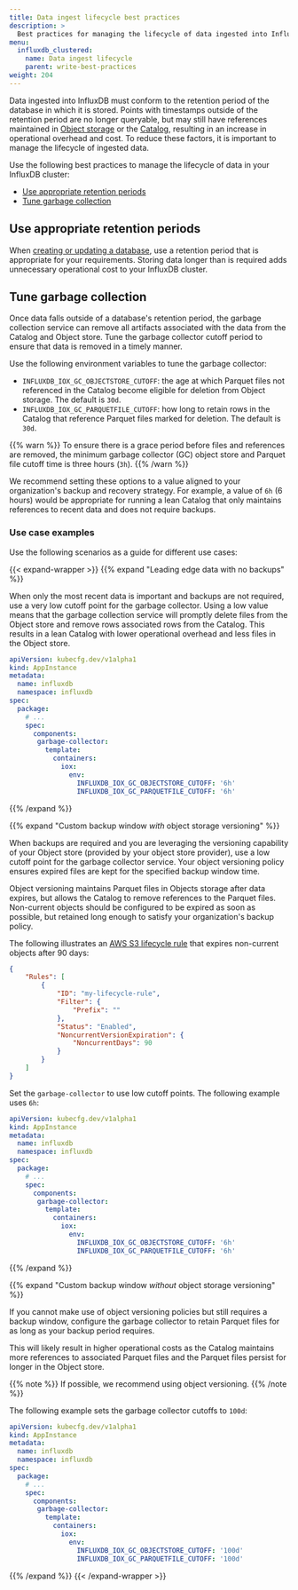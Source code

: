 ```yaml
---
title: Data ingest lifecycle best practices
description: >
  Best practices for managing the lifecycle of data ingested into InfluxDB.
menu:
  influxdb_clustered:
    name: Data ingest lifecycle
    parent: write-best-practices
weight: 204
---
```


Data ingested into InfluxDB must conform to the retention period of the database
in which it is stored.
Points with timestamps outside of the retention period are no longer queryable,
but may still have references maintained in
[Object storage](/influxdb/clustered/reference/internals/storage-engine/#object-store)
or the [Catalog](/influxdb/clustered/reference/internals/storage-engine/#catalog),
resulting in an increase in operational overhead and cost.
To reduce these factors, it is important to manage the lifecycle of ingested data.

Use the following best practices to manage the lifecycle of data in your
InfluxDB cluster:

- [Use appropriate retention periods](#use-appropriate-retention-periods)
- [Tune garbage collection](#tune-garbage-collection)

## Use appropriate retention periods

When [creating or updating a database](/influxdb/clustered/admin/databases/#create-a-database),
use a retention period that is appropriate for your requirements.
Storing data longer than is required adds unnecessary operational cost to your
InfluxDB cluster.

## Tune garbage collection

Once data falls outside of a database's retention period, the garbage collection
service can remove all artifacts associated with the data from the Catalog and Object store.
Tune the garbage collector cutoff period to ensure that data is removed in a timely manner.

Use the following environment variables to tune the garbage collector:

- `INFLUXDB_IOX_GC_OBJECTSTORE_CUTOFF`: the age at which Parquet files not
  referenced in the Catalog become eligible for deletion from Object storage.
  The default is `30d`.
- `INFLUXDB_IOX_GC_PARQUETFILE_CUTOFF`: how long to retain rows in the Catalog
  that reference Parquet files marked for deletion. The default is `30d`.

{{% warn %}}
To ensure there is a grace period before files and references are removed, the
minimum garbage collector (GC) object store and Parquet file cutoff time is
three hours (`3h`).
{{% /warn %}}

We recommend setting these options to a value aligned to your organization's
backup and recovery strategy.
For example, a value of `6h` (6 hours) would be appropriate for running a lean
Catalog that only maintains references to recent data and does not require backups.

### Use case examples

Use the following scenarios as a guide for different use cases:

{{< expand-wrapper >}}
{{% expand "Leading edge data with no backups" %}}

When only the most recent data is important and backups are not required, use a
very low cutoff point for the garbage collector.
Using a low value means that the garbage collection service will promptly delete
files from the Object store and remove rows associated rows from the Catalog.
This results in a lean Catalog with lower operational overhead and less files
in the Object store.

```yaml
apiVersion: kubecfg.dev/v1alpha1
kind: AppInstance
metadata:
  name: influxdb
  namespace: influxdb
spec:
  package:
    # ...
    spec:
      components:
       garbage-collector:
         template:
           containers:
             iox:
               env:
                 INFLUXDB_IOX_GC_OBJECTSTORE_CUTOFF: '6h'
                 INFLUXDB_IOX_GC_PARQUETFILE_CUTOFF: '6h'
```

{{% /expand %}}

{{% expand "Custom backup window _with_ object storage versioning" %}}

When backups are required and you are leveraging the versioning capability of your
Object store (provided by your object store provider), use a low cutoff point
for the garbage collector service. Your object versioning policy ensures expired
files are kept for the specified backup window time.

Object versioning maintains Parquet files in Objects storage after data expires,
but allows the Catalog to remove references to the Parquet files.
Non-current objects should be configured to be expired as soon as possible, but
retained long enough to satisfy your organization's backup policy.

The following illustrates an [AWS S3 lifecycle rule](https://docs.aws.amazon.com/AmazonS3/latest/userguide/object-lifecycle-mgmt.html)
that expires non-current objects after 90 days:

```json
{
    "Rules": [
        {
            "ID": "my-lifecycle-rule",
            "Filter": {
                "Prefix": ""
            },
            "Status": "Enabled",
            "NoncurrentVersionExpiration": {
                "NoncurrentDays": 90
            }
        }
    ]
}
```

Set the `garbage-collector` to use low cutoff points.
The following example uses `6h`:

```yaml
apiVersion: kubecfg.dev/v1alpha1
kind: AppInstance
metadata:
  name: influxdb
  namespace: influxdb
spec:
  package:
    # ...
    spec:
      components:
       garbage-collector:
         template:
           containers:
             iox:
               env:
                 INFLUXDB_IOX_GC_OBJECTSTORE_CUTOFF: '6h'
                 INFLUXDB_IOX_GC_PARQUETFILE_CUTOFF: '6h'
```
{{% /expand %}}

{{% expand "Custom backup window _without_ object storage versioning" %}}

If you cannot make use of object versioning policies but still requires a backup
window, configure the garbage collector to retain Parquet files for as long as
your backup period requires.

This will likely result in higher operational costs as the Catalog maintains
more references to associated Parquet files and the Parquet files persist for
longer in the Object store.

{{% note %}}
If possible, we recommend using object versioning.
{{% /note %}}

The following example sets the garbage collector cutoffs to `100d`:

```yaml
apiVersion: kubecfg.dev/v1alpha1
kind: AppInstance
metadata:
  name: influxdb
  namespace: influxdb
spec:
  package:
    # ...
    spec:
      components:
       garbage-collector:
         template:
           containers:
             iox:
               env:
                 INFLUXDB_IOX_GC_OBJECTSTORE_CUTOFF: '100d'
                 INFLUXDB_IOX_GC_PARQUETFILE_CUTOFF: '100d'
```
{{% /expand %}}
{{< /expand-wrapper >}}

